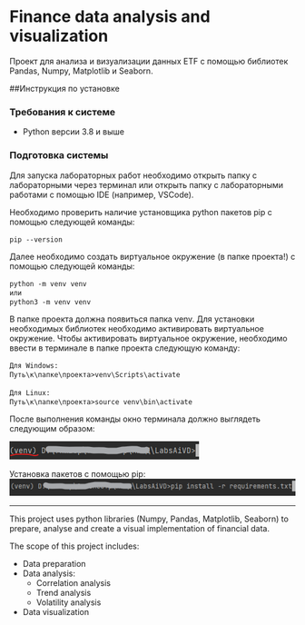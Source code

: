 # Finance data analysis and visualization

Проект для анализа и визуализации данных ETF с помощью библиотек Pandas, Numpy, Matplotlib и Seaborn.

##Инструкция по установке

### Требования к системе
- Python версии 3.8 и выше

### Подготовка системы

Для запуска лабораторных работ необходимо открыть папку с лабораторными через терминал или открыть папку с лабораторными работами с помощью IDE (например, VSCode).

Необходимо проверить наличие установщика python пакетов pip с помощью следующей команды:
```
pip --version
```

Далее необходимо создать виртуальное окружение (в папке проекта!) с помощью следующей команды:
```
python -m venv venv
или
python3 -m venv venv
```

В папке проекта должна появиться папка venv.
Для установки необходимых библиотек необходимо активировать виртуальное окружение.
Чтобы активировать виртуальное окружение, необходимо ввести в терминале в папке проекта следующую команду:
```
Для Windows:
Путь\к\папке\проекта>venv\Scripts\activate

Для Linux:
Путь\к\папке\проекта>source venv\bin\activate
```

После выполнения команды окно терминала должно выглядеть следующим образом:

![](img.png)

Установка пакетов с помощью pip:
![](img_1.png)

--------------------

This project uses python libraries (Numpy, Pandas, Matplotlib, Seaborn) to prepare, analyse and create a visual implementation of financial data.

The scope of this project includes:

- Data preparation
- Data analysis: 
  - Correlation analysis
  - Trend analysis
  - Volatility analysis
- Data visualization